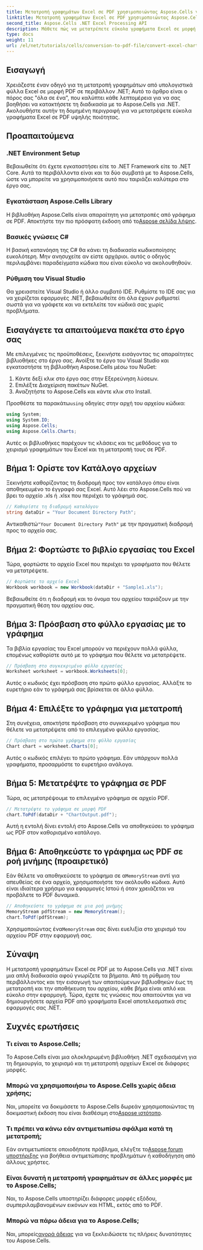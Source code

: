 ```yaml
---
title: Μετατροπή γραφημάτων Excel σε PDF χρησιμοποιώντας Aspose.Cells για .NET
linktitle: Μετατροπή γραφημάτων Excel σε PDF χρησιμοποιώντας Aspose.Cells για .NET
second_title: Aspose.Cells .NET Excel Processing API
description: Μάθετε πώς να μετατρέπετε εύκολα γραφήματα Excel σε μορφή PDF σε .NET χρησιμοποιώντας το Aspose.Cells. Ο βήμα προς βήμα οδηγός μας καλύπτει προαπαιτούμενα, ρυθμίσεις, δείγματα κώδικα και συχνές ερωτήσεις.
type: docs
weight: 11
url: /el/net/tutorials/cells/conversion-to-pdf-file/convert-excel-charts-to-pdf/
---
```

## Εισαγωγή

Χρειάζεστε έναν οδηγό για τη μετατροπή γραφημάτων από υπολογιστικά φύλλα Excel σε μορφή PDF σε περιβάλλον .NET; Αυτό το άρθρο είναι ο πόρος σας "όλα σε ένα", που καλύπτει κάθε λεπτομέρεια για να σας βοηθήσει να κατακτήσετε τη διαδικασία με το Aspose.Cells για .NET. Ακολουθήστε αυτήν τη δομημένη περιγραφή για να μετατρέψετε εύκολα γραφήματα Excel σε PDF υψηλής ποιότητας.

## Προαπαιτούμενα

### .NET Environment Setup
Βεβαιωθείτε ότι έχετε εγκαταστήσει είτε το .NET Framework είτε το .NET Core. Αυτά τα περιβάλλοντα είναι και τα δύο συμβατά με το Aspose.Cells, ώστε να μπορείτε να χρησιμοποιήσετε αυτό που ταιριάζει καλύτερα στο έργο σας.

### Εγκατάσταση Aspose.Cells Library
 Η βιβλιοθήκη Aspose.Cells είναι απαραίτητη για μετατροπές από γράφημα σε PDF. Αποκτήστε την πιο πρόσφατη έκδοση από το[Aspose σελίδα λήψης](https://releases.aspose.com/cells/net/).

### Βασικές γνώσεις C#
Η βασική κατανόηση της C# θα κάνει τη διαδικασία κωδικοποίησης ευκολότερη. Μην ανησυχείτε αν είστε αρχάριοι. αυτός ο οδηγός περιλαμβάνει παραδείγματα κώδικα που είναι εύκολο να ακολουθηθούν.

### Ρύθμιση του Visual Studio
Θα χρειαστείτε Visual Studio ή άλλο συμβατό IDE. Ρυθμίστε το IDE σας για να χειρίζεται εφαρμογές .NET, βεβαιωθείτε ότι όλα έχουν ρυθμιστεί σωστά για να γράφετε και να εκτελείτε τον κώδικά σας χωρίς προβλήματα.

## Εισαγάγετε τα απαιτούμενα πακέτα στο έργο σας

Με επιλεγμένες τις προϋποθέσεις, ξεκινήστε εισάγοντας τις απαραίτητες βιβλιοθήκες στο έργο σας. Ανοίξτε το έργο του Visual Studio και εγκαταστήστε τη βιβλιοθήκη Aspose.Cells μέσω του NuGet:

1. Κάντε δεξί κλικ στο έργο σας στην Εξερεύνηση λύσεων.
2. Επιλέξτε Διαχείριση πακέτων NuGet.
3. Αναζητήστε το Aspose.Cells και κάντε κλικ στο Install.

 Προσθέστε τα παρακάτω`using` οδηγίες στην αρχή του αρχείου κώδικα:

```csharp
using System;
using System.IO;
using Aspose.Cells;
using Aspose.Cells.Charts;
```

Αυτές οι βιβλιοθήκες παρέχουν τις κλάσεις και τις μεθόδους για το χειρισμό γραφημάτων του Excel και τη μετατροπή τους σε PDF.

## Βήμα 1: Ορίστε τον Κατάλογο αρχείων

Ξεκινήστε καθορίζοντας τη διαδρομή προς τον κατάλογο όπου είναι αποθηκευμένο το έγγραφό σας Excel. Αυτό λέει στο Aspose.Cells πού να βρει το αρχείο .xls ή .xlsx που περιέχει το γράφημά σας.

```csharp
// Καθορίστε τη διαδρομή καταλόγου
string dataDir = "Your Document Directory Path";
```

 Αντικαθιστώ`"Your Document Directory Path"` με την πραγματική διαδρομή προς το αρχείο σας.

## Βήμα 2: Φορτώστε το βιβλίο εργασίας του Excel

Τώρα, φορτώστε το αρχείο Excel που περιέχει τα γραφήματα που θέλετε να μετατρέψετε.

```csharp
// Φορτώστε το αρχείο Excel
Workbook workbook = new Workbook(dataDir + "Sample1.xls");
```

Βεβαιωθείτε ότι η διαδρομή και το όνομα του αρχείου ταιριάζουν με την πραγματική θέση του αρχείου σας.

## Βήμα 3: Πρόσβαση στο φύλλο εργασίας με το γράφημα

Τα βιβλία εργασίας του Excel μπορούν να περιέχουν πολλά φύλλα, επομένως καθορίστε αυτό με το γράφημα που θέλετε να μετατρέψετε.

```csharp
// Πρόσβαση στο συγκεκριμένο φύλλο εργασίας
Worksheet worksheet = workbook.Worksheets[0];
```

Αυτός ο κωδικός έχει πρόσβαση στο πρώτο φύλλο εργασίας. Αλλάξτε το ευρετήριο εάν το γράφημά σας βρίσκεται σε άλλο φύλλο.

## Βήμα 4: Επιλέξτε το γράφημα για μετατροπή

Στη συνέχεια, αποκτήστε πρόσβαση στο συγκεκριμένο γράφημα που θέλετε να μετατρέψετε από το επιλεγμένο φύλλο εργασίας.

```csharp
// Πρόσβαση στο πρώτο γράφημα στο φύλλο εργασίας
Chart chart = worksheet.Charts[0];
```

Αυτός ο κωδικός επιλέγει το πρώτο γράφημα. Εάν υπάρχουν πολλά γραφήματα, προσαρμόστε το ευρετήριο ανάλογα.

## Βήμα 5: Μετατρέψτε το γράφημα σε PDF

Τώρα, ας μετατρέψουμε το επιλεγμένο γράφημα σε αρχείο PDF.

```csharp
// Μετατρέψτε το γράφημα σε μορφή PDF
chart.ToPdf(dataDir + "ChartOutput.pdf");
```

Αυτή η εντολή δίνει εντολή στο Aspose.Cells να αποθηκεύσει το γράφημα ως PDF στον καθορισμένο κατάλογο.

## Βήμα 6: Αποθηκεύστε το γράφημα ως PDF σε ροή μνήμης (προαιρετικό)

 Εάν θέλετε να αποθηκεύσετε το γράφημα σε α`MemoryStream` αντί για απευθείας σε ένα αρχείο, χρησιμοποιήστε τον ακόλουθο κώδικα. Αυτό είναι ιδιαίτερα χρήσιμο για εφαρμογές Ιστού ή όταν χρειάζεται να προβάλετε το PDF δυναμικά.

```csharp
// Αποθηκεύστε το γράφημα σε μια ροή μνήμης
MemoryStream pdfStream = new MemoryStream();
chart.ToPdf(pdfStream);
```

 Χρησιμοποιώντας ένα`MemoryStream` σας δίνει ευελιξία στο χειρισμό του αρχείου PDF στην εφαρμογή σας.

## Σύναψη

Η μετατροπή γραφημάτων Excel σε PDF με το Aspose.Cells για .NET είναι μια απλή διαδικασία αφού γνωρίζετε τα βήματα. Από τη ρύθμιση του περιβάλλοντος και την εισαγωγή των απαιτούμενων βιβλιοθηκών έως τη μετατροπή και την αποθήκευση του αρχείου, κάθε βήμα είναι απλό και εύκολο στην εφαρμογή. Τώρα, έχετε τις γνώσεις που απαιτούνται για να δημιουργήσετε αρχεία PDF από γραφήματα Excel αποτελεσματικά στις εφαρμογές σας .NET.

## Συχνές ερωτήσεις

### Τι είναι το Aspose.Cells;

Το Aspose.Cells είναι μια ολοκληρωμένη βιβλιοθήκη .NET σχεδιασμένη για τη δημιουργία, το χειρισμό και τη μετατροπή αρχείων Excel σε διάφορες μορφές.

### Μπορώ να χρησιμοποιήσω το Aspose.Cells χωρίς άδεια χρήσης;

 Ναι, μπορείτε να δοκιμάσετε το Aspose.Cells δωρεάν χρησιμοποιώντας τη δοκιμαστική έκδοση που είναι διαθέσιμη στο[Aspose ιστότοπο](https://releases.aspose.com/cells/net/).

### Τι πρέπει να κάνω εάν αντιμετωπίσω σφάλμα κατά τη μετατροπή;

 Εάν αντιμετωπίσετε οποιοδήποτε πρόβλημα, ελέγξτε το[Aspose forum υποστήριξης](https://forum.aspose.com/c/cells/9) για βοήθεια αντιμετώπισης προβλημάτων ή καθοδήγηση από άλλους χρήστες.

### Είναι δυνατή η μετατροπή γραφημάτων σε άλλες μορφές με το Aspose.Cells;

Ναι, το Aspose.Cells υποστηρίζει διάφορες μορφές εξόδου, συμπεριλαμβανομένων εικόνων και HTML, εκτός από το PDF.

### Μπορώ να πάρω άδεια για το Aspose.Cells;

 Ναι, μπορείς[αγορά άδειας](https://purchase.conholdate.com/buy) για να ξεκλειδώσετε τις πλήρεις δυνατότητες του Aspose.Cells.
